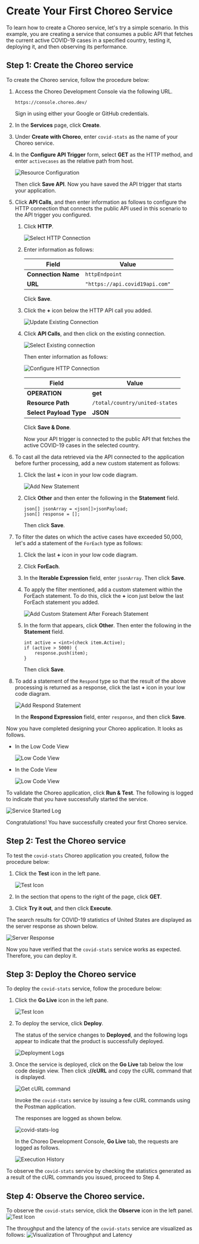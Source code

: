 # Create Your First Choreo Service

To learn how to create a Choreo service, let's try a simple scenario. In this example, you are creating a service that consumes a public API that fetches the current active COVID-19 cases in a specified country, testing it, deploying it, and then observing its performance.

## Step 1: Create the Choreo service

To create the Choreo service, follow the procedure below: 

1. Access the Choreo Development Console via the following URL.

    `https://console.choreo.dev/`
    
    Sign in using either your Google or GitHub credentials.
    
2. In the **Services** page, click **Create**.

3. Under **Create with Choreo**, enter `covid-stats` as the name of your Choreo service.

4. In the **Configure API Trigger** form, select **GET** as the HTTP method, and enter `activecases` as the relative path from host.

    ![Resource Configuration](../assets/img/services/configure-api-trigger.png)
    
    Then click **Save API**. Now you have saved the API trigger that starts your application.
    
5. Click **API Calls**, and then enter information as follows to configure the HTTP connection that connects the public API used in this scenario to the API trigger you configured.

    1. Click **HTTP**.
    
        ![Select HTTP Connection](../assets/img/services/select-http-connection.png)
        
    2. Enter information as follows:
    
        | **Field**           | **Value**                    |
        |---------------------|------------------------------|
        | **Connection Name** | `httpEndpoint`               |
        | **URL**             | `"https://api.covid19api.com"` |
        
        Click **Save**.
        
    3. Click the **+** icon below the HTTP API call you added. 
    
        ![Update Existing Connection](../assets/img/services/update-existing-connection.png)
        
    4. Click **API Calls**, and then click on the existing connection.
    
        ![Select Existing connection](../assets/img/services/select-existing-connection.png)
        
        Then enter information as follows:
        
        ![Configure HTTP Connection](../assets/img/services/select-existing-connection.png)
        
        | **Field**               | **Value**                      |
        |-------------------------|--------------------------------|
        | **OPERATION**           | **get**                        |
        | **Resource Path**       | `/total/country/united-states` |
        | **Select Payload Type** | **JSON**                       |
        
        Click **Save & Done**.
        
        Now your API trigger is connected to the public API that fetches the active COVID-19 cases in the selected country.
    
6. To cast all the data retrieved via the API connected to the application before further processing, add a new custom statement as follows:

    1. Click the last **+** icon in your low code diagram.

        ![Add New Statement](../assets/img/services/add-custom-statement.png)
    
    2. Click **Other** and then enter the following in the **Statement** field.
    
        ```
        json[] jsonArray = <json[]>jsonPayload;
        json[] response = [];
        ```
        Then click **Save**.
    
7. To filter the dates on which the active cases have exceeded 50,000, let's add a statement of the `ForEach` type as follows: 

    1. Click the last **+** icon in your low code diagram.
    
    2. Click **ForEach**.

    3. In the **Iterable Expression** field, enter `jsonArray`. Then click **Save**.
    
    4. To apply the filter mentioned, add a custom statement within the ForEach statement. To do this, click the **+** icon just below the last ForEach statement you added.

        ![Add Custom Statement After Foreach Statement](../assets/img/services/add-custom-statement-after-foreach-statement.png)
    
    5. In the form that appears, click **Other**. Then enter the following in the **Statement** field.

        ```ballerina
        int active = <int>(check item.Active);
        if (active > 5000) {
            response.push(item);
        }
        ```
        
        Then click **Save**.
    
8. To add a statement of the `Respond` type so that the result of the above processing is returned as a response, click the last **+** icon in your low code diagram.

    ![Add Respond Statement](../assets/img/services/add-respond-statement.png)
    
    In the **Respond Expression** field, enter `response`, and then click **Save**.

    
Now you have completed designing your Choreo application. It looks as follows.

- In the Low Code View

    ![Low Code View](../assets/img/services/choreo-service-low-code-view.png)

- In the Code View

    ![Low Code View](../assets/img/services/choreo-service-code-view.png)

    
To validate the Choreo application, click **Run & Test**. The following is logged to indicate that you have successfully started the service.

![Service Started Log](../assets/img/services/service-started-notification.png)
    
Congratulations! You have successfully created your first Choreo service.
   
## Step 2: Test the Choreo service

To test the `covid-stats` Choreo application you created, follow the procedure below:

1. Click the **Test** icon in the left pane.

    ![Test Icon](../assets/img/services/test-icon.png)

2. In the section that opens to the right of the page, click **GET**.

3. Click **Try it out**, and then click **Execute**.

The search results for COVID-19 statistics of United States are displayed as the server response as shown below.

![Server Response](../assets/img/services/server-response.png)

Now you have verified that the `covid-stats` service works as expected. Therefore, you can deploy it.

## Step 3: Deploy the Choreo service

To deploy the `covid-stats` service, follow the procedure below:

1. Click the **Go Live** icon in the left pane.

    ![Test Icon](../assets/img/services/deploy-icon.png)

2. To deploy the service, click **Deploy**.

    The status of the service changes to **Deployed**, and the following logs appear to indicate that the product is successfully deployed.    

    ![Deployment Logs](../assets/img/services/deployment-logs.png)

3. Once the service is deployed, click on the **Go Live** tab below the low code design view. Then click **://cURL** and copy the cURL command that is displayed.

    ![Get cURL command](../assets/img/services/copy-curl-command.png)
    
    Invoke the `covid-stats` service by issuing a few cURL commands using the Postman application.
    
    The responses are logged as shown below.
    
    ![covid-stats-log](../assets/img/services/covid-stats-log.png)

    In the Choreo Development Console, **Go Live** tab, the requests are logged as follows.
    
    ![Execution History](../assets/img/services/execution-history.png)
    
To observe the `covid-stats` service by checking the statistics generated as a result of the cURL commands you issued, proceed to Step 4. 

## Step 4: Observe the Choreo service.

To observe the `covid-stats` service, click the **Observe** icon in the left panel.
![Test Icon](../assets/img/services/observe-icon.png)

The throughput and the latency of the `covid-stats` service are visualized as follows:
![Visualization of Throughput and Latency](../assets/img/services/visualization-of-statistics.png)
